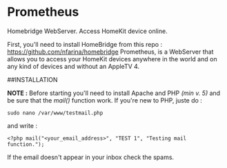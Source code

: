 # Prometheus
Homebridge WebServer. Access HomeKit device online.

First, you'll need to install HomeBridge from this repo : https://github.com/nfarina/homebridge
Prometheus, is a WebServer that allows you to access your HomeKit devices anywhere in the world and on any kind of devices and without an AppleTV 4.

##INSTALLATION 

__NOTE :__ Before starting you'll need to install Apache and PHP _(min v. 5)_ and be sure that the _mail()_ function work.
If you're new to PHP, juste do :
```
sudo nano /var/www/testmail.php
```
and write :
```
<?php mail("<your_email_address>", "TEST 1", "Testing mail function.");
```
If the email doesn't appear in your inbox check the spams.
